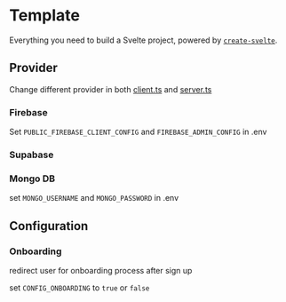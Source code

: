 # Template

Everything you need to build a Svelte project, powered by [`create-svelte`](https://github.com/sveltejs/kit/tree/main/packages/create-svelte).

## Provider

Change different provider in both [client.ts](src\lib\client\client.ts) and [server.ts](src\lib\server\server.ts)

### Firebase
Set `PUBLIC_FIREBASE_CLIENT_CONFIG` and `FIREBASE_ADMIN_CONFIG` in .env 


### Supabase


### Mongo DB

set `MONGO_USERNAME` and `MONGO_PASSWORD` in .env


## Configuration

### Onboarding

redirect user for onboarding process after sign up

set `CONFIG_ONBOARDING` to `true` or `false`
